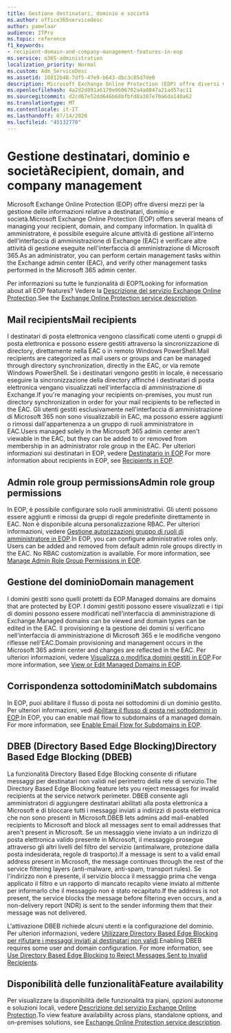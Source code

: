 ```yaml
---
title: Gestione destinatari, dominio e società
ms.author: office365servicedesc
author: pamelaar
audience: ITPro
ms.topic: reference
f1_keywords:
- recipient-domain-and-company-management-features-in-eop
ms.service: o365-administration
localization_priority: Normal
ms.custom: Adm_ServiceDesc
ms.assetid: 10812b48-7df5-47e9-b643-dbc3c85d7de0
description: Microsoft Exchange Online Protection (EOP) offre diversi mezzi per la gestione delle informazioni relative a destinatari, dominio e società. In qualità di amministratore, è possibile eseguire alcune attività di gestione all'interno dell'interfaccia di amministrazione di Exchange (EAC) e verificare altre attività di gestione eseguite nell'interfaccia di amministrazione di Microsoft 365.
ms.openlocfilehash: 4a2d2d091a6170e0606702a4a8047a21ad57ac11
ms.sourcegitcommit: d2cd67e52dd646b68bfbfd8a387e70a6da140a62
ms.translationtype: MT
ms.contentlocale: it-IT
ms.lasthandoff: 07/14/2020
ms.locfileid: "45132770"
---
```

# <a name="recipient-domain-and-company-management"></a><span data-ttu-id="004b7-104">Gestione destinatari, dominio e società</span><span class="sxs-lookup"><span data-stu-id="004b7-104">Recipient, domain, and company management</span></span>

<span data-ttu-id="004b7-105">Microsoft Exchange Online Protection (EOP) offre diversi mezzi per la gestione delle informazioni relative a destinatari, dominio e società.</span><span class="sxs-lookup"><span data-stu-id="004b7-105">Microsoft Exchange Online Protection (EOP) offers several means of managing your recipient, domain, and company information.</span></span> <span data-ttu-id="004b7-106">In qualità di amministratore, è possibile eseguire alcune attività di gestione all'interno dell'interfaccia di amministrazione di Exchange (EAC) e verificare altre attività di gestione eseguite nell'interfaccia di amministrazione di Microsoft 365.</span><span class="sxs-lookup"><span data-stu-id="004b7-106">As an administrator, you can perform certain management tasks within the Exchange admin center (EAC), and verify other management tasks performed in the Microsoft 365 admin center.</span></span>
  
<span data-ttu-id="004b7-107">Per informazioni su tutte le funzionalità di EOP?</span><span class="sxs-lookup"><span data-stu-id="004b7-107">Looking for information about all EOP features?</span></span> <span data-ttu-id="004b7-108">Vedere la [Descrizione del servizio Exchange Online Protection](exchange-online-protection-service-description.md).</span><span class="sxs-lookup"><span data-stu-id="004b7-108">See the [Exchange Online Protection service description](exchange-online-protection-service-description.md).</span></span>
  
## <a name="mail-recipients"></a><span data-ttu-id="004b7-109">Mail recipients</span><span class="sxs-lookup"><span data-stu-id="004b7-109">Mail recipients</span></span>

<span data-ttu-id="004b7-110">I destinatari di posta elettronica vengono classificati come utenti o gruppi di posta elettronica e possono essere gestiti attraverso la sincronizzazione di directory, direttamente nella EAC o in remoto Windows PowerShell.</span><span class="sxs-lookup"><span data-stu-id="004b7-110">Mail recipients are categorized as mail users or groups and can be managed through directory synchronization, directly in the EAC, or via remote Windows PowerShell.</span></span> <span data-ttu-id="004b7-111">Se i destinatari vengono gestiti in locale, è necessario eseguire la sincronizzazione della directory affinché i destinatari di posta elettronica vengano visualizzati nell'interfaccia di amministrazione di Exchange.</span><span class="sxs-lookup"><span data-stu-id="004b7-111">If you're managing your recipients on-premises, you must run directory synchronization in order for your mail recipients to be reflected in the EAC.</span></span> <span data-ttu-id="004b7-112">Gli utenti gestiti esclusivamente nell'interfaccia di amministrazione di Microsoft 365 non sono visualizzabili in EAC, ma possono essere aggiunti o rimossi dall'appartenenza a un gruppo di ruoli amministratore in EAC.</span><span class="sxs-lookup"><span data-stu-id="004b7-112">Users managed solely in the Microsoft 365 admin center aren't viewable in the EAC, but they can be added to or removed from membership in an administrator role group in the EAC.</span></span> <span data-ttu-id="004b7-113">Per ulteriori informazioni sui destinatari in EOP, vedere [Destinatario in EOP](https://go.microsoft.com/fwlink/p/?LinkId=280011).</span><span class="sxs-lookup"><span data-stu-id="004b7-113">For more information about recipients in EOP, see [Recipients in EOP](https://go.microsoft.com/fwlink/p/?LinkId=280011).</span></span>
  
## <a name="admin-role-group-permissions"></a><span data-ttu-id="004b7-114">Admin role group permissions</span><span class="sxs-lookup"><span data-stu-id="004b7-114">Admin role group permissions</span></span>

<span data-ttu-id="004b7-p105">In EOP, è possibile configurare solo ruoli amministrativi. Gli utenti possono essere aggiunti e rimossi da gruppi di regole predefinite direttamente in EAC. Non è disponibile alcuna personalizzazione RBAC. Per ulteriori informazioni, vedere [Gestione autorizzazioni gruppo di ruoli di amministratore in EOP](https://go.microsoft.com/fwlink/p/?LinkId=282238).</span><span class="sxs-lookup"><span data-stu-id="004b7-p105">In EOP, you can configure administrative roles only. Users can be added and removed from default admin role groups directly in the EAC. No RBAC customization is available. For more information, see [Manage Admin Role Group Permissions in EOP](https://go.microsoft.com/fwlink/p/?LinkId=282238).</span></span>
  
## <a name="domain-management"></a><span data-ttu-id="004b7-119">Gestione del dominio</span><span class="sxs-lookup"><span data-stu-id="004b7-119">Domain management</span></span>

<span data-ttu-id="004b7-120">I domini gestiti sono quelli protetti da EOP.</span><span class="sxs-lookup"><span data-stu-id="004b7-120">Managed domains are domains that are protected by EOP.</span></span> <span data-ttu-id="004b7-121">I domini gestiti possono essere visualizzati e i tipi di domini possono essere modificati nell'interfaccia di amministrazione di Exchange.</span><span class="sxs-lookup"><span data-stu-id="004b7-121">Managed domains can be viewed and domain types can be edited in the EAC.</span></span> <span data-ttu-id="004b7-122">Il provisioning e la gestione dei domini si verificano nell'interfaccia di amministrazione di Microsoft 365 e le modifiche vengono riflesse nell'EAC.</span><span class="sxs-lookup"><span data-stu-id="004b7-122">Domain provisioning and management occurs in the Microsoft 365 admin center and changes are reflected in the EAC.</span></span> <span data-ttu-id="004b7-123">Per ulteriori informazioni, vedere [Visualizza o modifica domini gestiti in EOP](https://go.microsoft.com/fwlink/p/?LinkId=282239).</span><span class="sxs-lookup"><span data-stu-id="004b7-123">For more information, see [View or Edit Managed Domains in EOP](https://go.microsoft.com/fwlink/p/?LinkId=282239).</span></span>
  
## <a name="match-subdomains"></a><span data-ttu-id="004b7-124">Corrispondenza sottodomini</span><span class="sxs-lookup"><span data-stu-id="004b7-124">Match subdomains</span></span>

<span data-ttu-id="004b7-p107">In EOP, puoi abilitare il flusso di posta nei sottodomini di un dominio gestito. Per ulteriori informazioni, vedi [Abilitare il flusso di posta nei sottodomini in EOP](https://go.microsoft.com/fwlink/p/?LinkId=397213).</span><span class="sxs-lookup"><span data-stu-id="004b7-p107">In EOP, you can enable mail flow to subdomains of a managed domain. For more information, see [Enable Email Flow for Subdomains in EOP](https://go.microsoft.com/fwlink/p/?LinkId=397213).</span></span> 
  
## <a name="directory-based-edge-blocking-dbeb"></a><span data-ttu-id="004b7-127">DBEB (Directory Based Edge Blocking)</span><span class="sxs-lookup"><span data-stu-id="004b7-127">Directory Based Edge Blocking (DBEB)</span></span>

<span data-ttu-id="004b7-128">La funzionalità Directory Based Edge Blocking consente di rifiutare messaggi per destinatari non validi nel perimetro della rete di servizio.</span><span class="sxs-lookup"><span data-stu-id="004b7-128">The Directory Based Edge Blocking feature lets you reject messages for invalid recipients at the service network perimeter.</span></span> <span data-ttu-id="004b7-129">DBEB consente agli amministratori di aggiungere destinatari abilitati alla posta elettronica a Microsoft e di bloccare tutti i messaggi inviati a indirizzi di posta elettronica che non sono presenti in Microsoft.</span><span class="sxs-lookup"><span data-stu-id="004b7-129">DBEB lets admins add mail-enabled recipients to Microsoft and block all messages sent to email addresses that aren't present in Microsoft.</span></span> <span data-ttu-id="004b7-130">Se un messaggio viene inviato a un indirizzo di posta elettronica valido presente in Microsoft, il messaggio prosegue attraverso gli altri livelli del filtro del servizio (antimalware, protezione dalla posta indesiderata, regole di trasporto).</span><span class="sxs-lookup"><span data-stu-id="004b7-130">If a message is sent to a valid email address present in Microsoft, the message continues through the rest of the service filtering layers (anti-malware, anti-spam, transport rules).</span></span> <span data-ttu-id="004b7-131">Se l'indirizzo non è presente, il servizio blocca il messaggio prima che venga applicato il filtro e un rapporto di mancato recapito viene inviato al mittente per informarlo che il messaggio non è stato recapitato.</span><span class="sxs-lookup"><span data-stu-id="004b7-131">If the address is not present, the service blocks the message before filtering even occurs, and a non-delivery report (NDR) is sent to the sender informing them that their message was not delivered.</span></span> 
  
<span data-ttu-id="004b7-p109">L'attivazione DBEB richiede alcuni utenti e la configurazione del dominio. Per ulteriori informazioni, vedere [Utilizzare Directory Based Edge Blocking per rifiutare i messaggi inviati ai destinatari non validi](https://go.microsoft.com/fwlink/p/?LinkId=390676).</span><span class="sxs-lookup"><span data-stu-id="004b7-p109">Enabling DBEB requires some user and domain configuration. For more information, see [Use Directory Based Edge Blocking to Reject Messages Sent to Invalid Recipients](https://go.microsoft.com/fwlink/p/?LinkId=390676).</span></span>
  
## <a name="feature-availability"></a><span data-ttu-id="004b7-134">Disponibilità delle funzionalità</span><span class="sxs-lookup"><span data-stu-id="004b7-134">Feature availability</span></span>

<span data-ttu-id="004b7-135">Per visualizzare la disponibilità delle funzionalità tra piani, opzioni autonome e soluzioni locali, vedere [Descrizione del servizio Exchange Online Protection](exchange-online-protection-service-description.md).</span><span class="sxs-lookup"><span data-stu-id="004b7-135">To view feature availability across plans, standalone options, and on-premises solutions, see [Exchange Online Protection service description](exchange-online-protection-service-description.md).</span></span>
